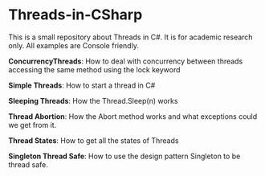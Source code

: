 # Threads-in-CSharp

This is a small repository about Threads in C#. It is for academic research only. All examples are Console friendly.

<b>ConcurrencyThreads</b>: How to deal with concurrency between threads accessing the same method using the lock keyword

<b>Simple Threads</b>: How to start a thread in C#

<b>Sleeping Threads</b>: How the Thread.Sleep(n) works

<b>Thread Abortion</b>: How the Abort method works and what exceptions could we get from it.

<b>Thread States</b>: How to get all the states of Threads

<b>Singleton Thread Safe</b>: How to use the design pattern Singleton to be thread safe.